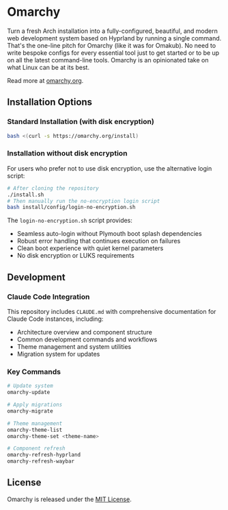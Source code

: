 # Omarchy

Turn a fresh Arch installation into a fully-configured, beautiful, and modern web development system based on Hyprland by running a single command. That's the one-line pitch for Omarchy (like it was for Omakub). No need to write bespoke configs for every essential tool just to get started or to be up on all the latest command-line tools. Omarchy is an opinionated take on what Linux can be at its best.

Read more at [omarchy.org](https://omarchy.org).

## Installation Options

### Standard Installation (with disk encryption)
```bash
bash <(curl -s https://omarchy.org/install)
```

### Installation without disk encryption
For users who prefer not to use disk encryption, use the alternative login script:
```bash
# After cloning the repository
./install.sh
# Then manually run the no-encryption login script
bash install/config/login-no-encryption.sh
```

The `login-no-encryption.sh` script provides:
- Seamless auto-login without Plymouth boot splash dependencies
- Robust error handling that continues execution on failures
- Clean boot experience with quiet kernel parameters
- No disk encryption or LUKS requirements

## Development

### Claude Code Integration
This repository includes `CLAUDE.md` with comprehensive documentation for Claude Code instances, including:
- Architecture overview and component structure
- Common development commands and workflows
- Theme management and system utilities
- Migration system for updates

### Key Commands
```bash
# Update system
omarchy-update

# Apply migrations
omarchy-migrate

# Theme management
omarchy-theme-list
omarchy-theme-set <theme-name>

# Component refresh
omarchy-refresh-hyprland
omarchy-refresh-waybar
```

## License

Omarchy is released under the [MIT License](https://opensource.org/licenses/MIT).


